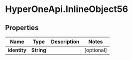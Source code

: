 # HyperOneApi.InlineObject56

## Properties
Name | Type | Description | Notes
------------ | ------------- | ------------- | -------------
**identity** | **String** |  | [optional] 


